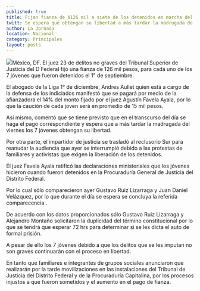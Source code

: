 ```yaml
---
published: true
title: Fijan fianza de $126 mil a siete de los detenidos en marcha del día 1°
twitt: Se espera que obtengan su libertad a más tardar la madrugada de mañana viernes.
author: La Jornada
location: Nacional
category: Principales
layout: posts
---
```


![](http://i.imgur.com/4pcGnF9m.jpg)México, DF. El juez 23 de delitos no graves del Tribunal Superior de Justicia del D Federal fijó una fianza de 126 mil pesos, para cada uno de los 7 jóvenes que fueron detenidos el 1° de septiembre.

El abogado de la Liga 1° de diciembre, Andres Aullet quien está a cargo de la defensa de los indiciados manifestó que se pagará por medio de la afianzadora el 14% del monto fijado por el juez Agustín Favela Ayala, por lo que la caución de cada joven será en promedio de 15 mil pesos.

Así mismo, comentó que se tiene previsto que en el transcurso del día se haga el pago correspondiente y espera que a más tardar la madrugada del viernes los 7 jóvenes obtengan su libertad.

Por otra parte, el impartidor de justicia se trasladó al reclusorio Sur para reanudar la audiencia que ayer se interrumpió debido a las protestas de familiares y activistas que exigen la liberación de los detenidos.

El juez Favela Ayala ratificó las declaraciones ministeriales que los jóvenes hicieron cuando fueron detenidos en la Procuraduría General de Justicia del Distrito Federal.

Por lo cual sólo comparecieron ayer Gustavo Ruiz Lizarraga y Juan Daniel Velázquez, por lo que durante el día se espera se concluya la referida comparecencia .

De acuerdo con los datos proporcionados sólo Gustavo Ruiz Lizarraga y Alejandro Montaño solicitaron la duplicidad del término constitucional por lo que se tendrá que esperar 72 hrs para determinar si se les dicta el auto de formal prisión.

A pesar de ello los 7 jóvenes debido a que los delitos que se les imputan no son graves continuarán con el proceso en libertad.

En tanto que familiares e integrantes de grupos sociales anunciaron que realizarán por la tarde movilizaciones en las instalaciones del Tribunal de Justicia del Distrito Federal y de la Procuraduría Capitalina, por los procesos injustos a que fueron sometidos y el aumento en el pago de fianza.
